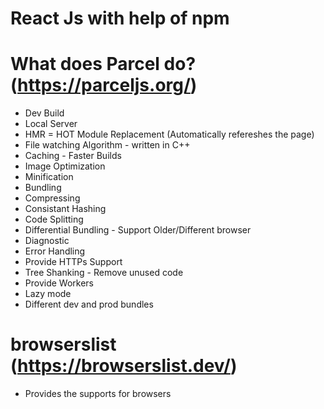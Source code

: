 # React Js with help of npm

# What does Parcel do? (https://parceljs.org/)
 - Dev Build
 - Local Server
 - HMR = HOT Module Replacement (Automatically refereshes the page)
 - File watching Algorithm - written in C++
 - Caching - Faster Builds
 - Image Optimization 
 - Minification
 - Bundling
 - Compressing
 - Consistant Hashing
 - Code Splitting
 - Differential Bundling - Support Older/Different browser
 - Diagnostic
 - Error Handling
 - Provide HTTPs Support
 - Tree Shanking - Remove unused code
 - Provide Workers
 - Lazy mode
 - Different dev and prod bundles 


# browserslist (https://browserslist.dev/)
- Provides the supports for browsers 

